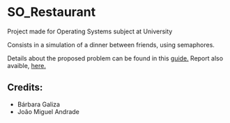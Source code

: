 # SO_Restaurant
Project made for Operating Systems subject at University

Consists in a simulation of a dinner between friends, using semaphores.

Details about the proposed problem can be found in this [guide.](https://github.com/Barb02/SO_Restaurant/blob/main/SOp2223_trabalho2.pdf)
Report also avaible, [here.](https://github.com/Barb02/SO_Restaurant/blob/main/SO_trabalho02.pdf)


## Credits:
- Bárbara Galiza
- João Miguel Andrade
